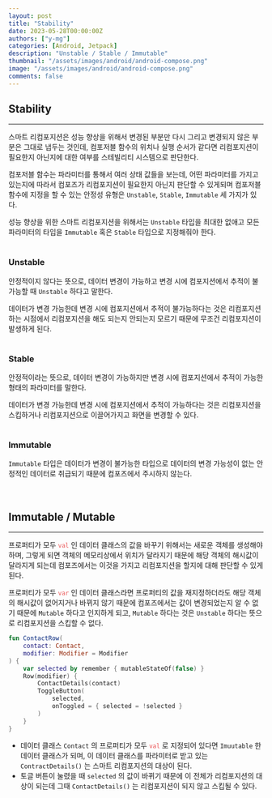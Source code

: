 ```yaml
---
layout: post
title: "Stability"
date: 2023-05-28T00:00:00Z
authors: ["y-mg"]
categories: [Android, Jetpack]
description: "Unstable / Stable / Immutable"
thumbnail: "/assets/images/android/android-compose.png"
image: "/assets/images/android/android-compose.png"
comments: false
---
```


## Stability
***
스마트 리컴포지션은 성능 향상을 위해서 변경된 부분만 다시 그리고 변경되지 않은 부분은 그대로 냅두는 것인데, 컴포저블 함수의 위치나 실행 순서가 같다면 리컴포지션이 필요한지 아닌지에 대한 여부를 스테빌리티 시스템으로 판단한다.
<br/>

컴포저블 함수는 파라미터를 통해서 여러 상태 값들을 보는데, 어떤 파라미터를 가지고 있는지에 따라서 컴포즈가 리컴포지션이 필요한지 아닌지 판단할 수 있게되며 컴포저블 함수에 지정을 할 수 있는 안정성 유형은 `Unstable`, `Stable`, `Immutable` 세 가지가 있다.
<br/>

성능 향상을 위한 스마트 리컴포지션을 위해서는 `Unstable` 타입을 최대한 없애고 모든 파라미터의 타입을 `Immutable` 혹은 `Stable` 타입으로 지정해줘야 한다.
<br/>
<br/>

### Unstable
안정적이지 않다는 뜻으로, 데이터 변경이 가능하고 변경 시에 컴포지션에서 추적이 불가능할 때 `Unstable` 하다고 말한다.
<br/>

데이터가 변경 가능한데 변경 시에 컴포지션에서 추적이 불가능하다는 것은 리컴포지션하는 시점에서 리컴포지션을 해도 되는지 안되는지 모르기 때문에 무조건 리컴포지션이 발생하게 된다.
<br/>
<br/>

### Stable
안정적이라는 뜻으로, 데이터 변경이 가능하지만 변경 시에 컴포지션에서 추적이 가능한 형태의 파라미터를 말한다.
<br/>

데이터가 변경 가능한데 변경 시에 컴포지션에서 추적이 가능하다는 것은 리컴포지션을 스킵하거나 리컴포지션으로 이끌어가지고 화면을 변경할 수 있다.
<br/>
<br/>

### Immutable
`Immutable` 타입은 데이터가 변경이 불가능한 타입으로 데이터의 변경 가능성이 없는 안정적인 데이터로 취급되기 때문에 컴포즈에서 주시하지 않는다.
<br/>
<br/>
<br/>



## Immutable / Mutable
***
프로퍼티가 모두 <code style="color: #eb5657;">val</code> 인 데이터 클래스의 값을 바꾸기 위해서는 새로운 객체를 생성해야 하며, 그렇게 되면 객체의 메모리상에서 위치가 달라지기 때문에 해당 객체의 해시값이 달라지게 되는데 컴포즈에서는 이것을 가지고 리컴포지션을 할지에 대해 판단할 수 있게 된다.
<br/>

프로퍼티가 모두 <code style="color: #eb5657;">var</code> 인 데이터 클래스라면 프로퍼티의 값을 재지정하더라도 해당 객체의 해시값이 없어지거나 바뀌지 않기 때문에 컴포즈에서는 값이 변경되었는지 알 수 없기 때문에 `Mutable` 하다고 인지하게 되고, `Mutable` 하다는 것은 `Unstable` 하다는 뜻으로 리컴포지션을 스킵할 수 없다.
<br/>

```kotlin
fun ContactRow(
    contact: Contact,
    modifier: Modifier = Modifier
) {
    var selected by remember { mutableStateOf(false) }
    Row(modifier) {
        ContactDetails(contact)
        ToggleButton(
            selected,
            onToggled = { selected = !selected }
        )
    }
}
```
- 데이터 클래스 `Contact` 의 프로퍼티가 모두 <code style="color: #eb5657;">val</code> 로 지정되어 있다면 `Imuutable` 한 데이터 클래스가 되며, 이 데이터 클래스를 파라미터로 받고 있는 `ContractDetails()` 는 스마트 리컴포지션의 대상이 된다.
- 토글 버튼이 눌렸을 때 `selected` 의 값이 바뀌기 때문에 이 전체가 리컴포지션의 대상이 되는데 그때 `ContactDetails()` 는 리컴포지션이 되지 않고 스킵될 수 있다.